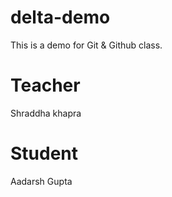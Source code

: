 # delta-demo
This is a demo for Git &amp; Github class.

# Teacher
Shraddha khapra

# Student
Aadarsh Gupta
